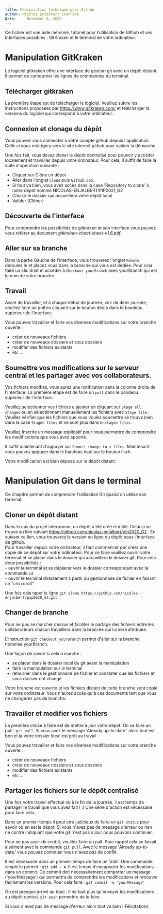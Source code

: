 ```yaml
---
title: Manipulation technique pour Github
author: Nicolas Enjalbert Courrech 
Date:     November 8, 2020 
---
```


Ce fichier est une aide mémoire, tutoriel pour l'utilisation de Github et ses interfaces possibles : GitKraken et le terminal de votre ordinateur.

# Manipulation GitKraken

Le logiciel gitkraken offre une interface de gestion git avec un dépôt distant. Il permet de contourner les lignes de commandes du terminal. 

## Télécharger gitkraken

La première étape est de télécharger le logiciel. Veuillez suivre les instructions proposées par https://www.gitkraken.com/ et télécharger la versions du logiciel qui correspond à votre ordinateur. 

## Connexion et clonage du dépôt 

Vous pouvez vous connecter à votre compte github depuis l'application. Celle ci vous redirigera vers le site internet github pour valider la démarche. 

Une fois fait, vous devez cloner le dépôt centralisé pour pouvoir y accéder localement et travailler depuis votre ordinateur. 
Pour cela, il suffit de faire la suite d'opération suivante :  
  * Cliquer sur Clône un dépot  
  * Aller dans l'onglet `Clone` puis `Github.com`.   
  * Si tout va bien, vous avez accès dans la case 'Repository to clone' à notre dépôt nommé NICOLAS-ENJALBERT/PIP2021_G2  
  * Choisir le dossier qui accueillera votre dépôt local  
  * Valider (Clôner)  

## Découverte de l'interface

Pour comprendre les possibilités de gitkraken et son interface vous pouvez vous référer au document _gitkraken-cheat-sheet-v1.6.pdf_. 

## Aller sur sa branche

Dans la partie Gauche de l'interface, vous trouverez l'onglet `Remote`, déroulez le et placez vous dans la branche qui vous est dédiée. Pour cela faire un clic droit et accéder à `Checkout yourBranch` avec yourBranch qui est le nom de votre branche. 

## Travail

Avant de travailler, et à chaque début de journée, voir de demi journée, veuillez faire un pull en cliquant sur le bouton dédié dans le bandeau supérieur de l'interface. 

Vous pouvez travailler et faire vos diverses modifications sur votre branche ouverte :  
  - créer de nouveaux fichiers  
  - créer de nouveaux dossiers et sous dossiers  
  - modifier des fichiers existants  
  - etc ...  

## Soumettre vos modifications sur le serveur central et les partager avec vos collaborateurs. 

Vos fichiers modifiés, vous aurez une notification dans la colonne droite de l'interface. La première étape est de faire un `pull` dans le bandeau supérieur de l'interface.

Veuillez selectionner vos fichiers à ajouter en cliquant sur `Stage all changes` ou en sélectionnant manuellement les fichiers avec `Stage file`. 
Veuillez vérifier que les fichiers que vous voulez soumettre se trouve bien dans la case `Staged files` et ne sont plus dans `Unstaged files`. 

Veuillez Inscrire un message explicatif pour nous permettre de comprendre les modifications que vous avez apporté. 

Il suffit maintenant d'appuyer sur `Commit change to x files`. 
Maintenant vous pouvez appuyer dans le bandeau haut sur le bouton `Push`. 

Votre modification est bien déposé sur le dépôt distant.


# Manipulation Git dans le terminal 

Ce chapitre permet de comprendre l'utilisation Git quand on utilise son terminal. 

## Cloner un dépôt distant  
Dans le cas du projet interpromo, un dépôt a été créé et initié. Celui ci se trouve au lien suivant https://github.com/nicolas-enjalbert/pip2020_G2 . En suivant ce lien, vous trouverez la version en ligne du dépôt sous l'interface de github.  
Pour travailler depuis votre ordinateur, il faut commencer par créer une copie de ce dépôt sur votre ordinateur. 
Pour ce faire veuillez ouvrir votre terminal et se placer dans le dossier qui accueillera le dossier git. Pour cela deux possibilités :  
	- ouvrir le terminal et se déplacer vers le dossier correspondant avec la commande `cd`  
	- ouvrir le terminal directement à partir du gestionnaire de fichier en faisant un "clic+droit"

Une fois cela taper la ligne `git clone https://github.com/nicolas-enjalbert/pip2020_G2.git`

## Changer de branche

Pour ne pas se marcher dessus et faciliter le partage des fichiers entre les collaborateurs chacun travaillera dans la branche qui lui sera attribuée. 

L'instruction `git checkout yourBranch` permet d'aller sur la branche nommée yourBranch. 

Une façon de savoir si cela a marché :  
  * se placer dans le dossier local du git avant la maniuplation  
  * faire la manipulation sur le terminal  
  * retourner dans le gestionnaire de fichier et constater que les fichiers et sous dossier ont changé  

Votre branche est ouverte et les fichiers distant de cette branche sont copié sur votre ordinateur. Vous n'aurez accès qu'à ces documents tant que vous ne changerez pas de branche.

## Travailler et modifier vos fichiers 

La première chose à faire est de mettre à jour votre dépot. On va faire un pull : `git pull`. Si vous avez le message 'Already up-to-date.' alors tout est bon et la votre dossier local est prêt au travail 

Vous pouvez travailler et faire vos diverses modifications sur votre branche ouverte :  
  - créer de nouveaux fichiers  
  - créer de nouveaux dossiers et sous dossiers  
  - modifier des fichiers existants 
  - etc ...

## Partager les fichiers sur le dépôt centralisé
 
Une fois votre travail effectué où à la fin de la journée, il est temps de partager le travail que vous avez fait ! :) 
Une série d'action est nécessaire pour faire cela. 

Dans un premier temps il peut etre judicieux de faire un `git status` pour savoir où en est le dépot. Si vous n'avez pas de message d'erreur ou rien ne contre indiquant que votre git n'est pas à jour nous pouvons continuer. 

Pour ne pas avoir de conflit, veuillez faire un pull. Pour rappel cela se faisait aisément avec la commande `git pull`. Avec le message 'Already up-to-date.' vous pouvez continuer vous n'avez pas de conflit.

Il est nécessaire dans un premier temps de faire un 'add'. Une commande simple le permet : `git add - A`. 
Il est temps d'encapsuler les modifications dans un commit. Ce commit doit nécessairement comporter un message ('yourMessage') qui permettra de comprendre les modifications et retrouver facilement les versions. 
Pour cela faire : `git commit -m "yourMessage"`


On est presque arrivé au bout : il ne faut plus qu'envoyer les modifications au dépôt central. 
`git push` permettra de le faire. 

Si vous n'avez pas de message d'erreur alors tout va bien ! Félicitations 



  


